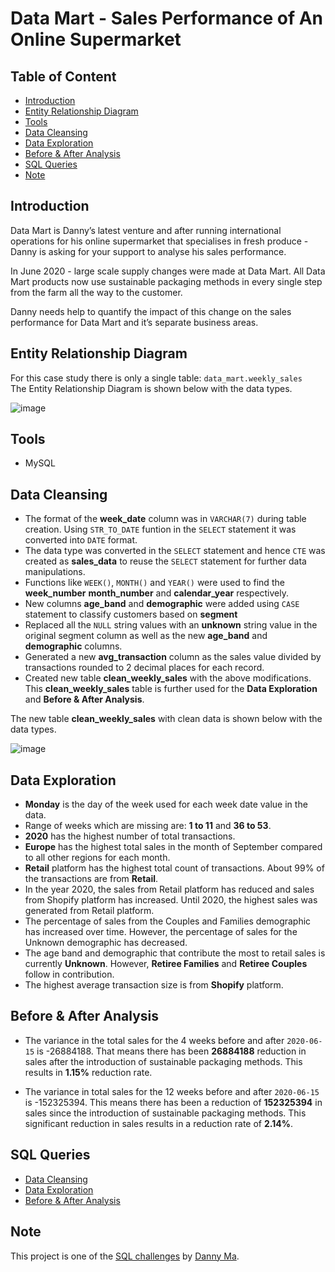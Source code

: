 # Data Mart - Sales Performance of An Online Supermarket

## Table of Content
* [Introduction](#introduction)
* [Entity Relationship Diagram](#entity-relationship-diagram)
* [Tools](#tools)
* [Data Cleansing](#data-cleansing)
* [Data Exploration](#data-exploration)
* [Before & After Analysis](#before--after-analysis)
* [SQL Queries](#sql-queries)
* [Note](#note)

## Introduction
Data Mart is Danny’s latest venture and after running international operations for his online supermarket that specialises in fresh produce - Danny is asking for your support to analyse his sales performance.

In June 2020 - large scale supply changes were made at Data Mart. All Data Mart products now use sustainable packaging methods in every single step from the farm all the way to the customer.

Danny needs help to quantify the impact of this change on the sales performance for Data Mart and it’s separate business areas.

## Entity Relationship Diagram
For this case study there is only a single table: `data_mart.weekly_sales`<br>
The Entity Relationship Diagram is shown below with the data types.

![image](https://github.com/ritusantra/SQL-Projects/assets/75059347/073f7717-2486-40ab-b9fe-9c6bcf024ab3)

## Tools
* MySQL

## Data Cleansing
* The format of the **week_date** column was in ```VARCHAR(7)``` during table creation. Using ```STR_TO_DATE``` funtion in the ```SELECT``` statement it was converted into ```DATE``` format.
* The data type was converted in the ```SELECT``` statement and hence ```CTE``` was created as **sales_data** to reuse the ```SELECT``` statement for further data manipulations.
* Functions like ```WEEK()```, ```MONTH()``` and ```YEAR()``` were used to find the **week_number** **month_number** and **calendar_year** respectively.
* New columns **age_band** and **demographic** were added using ```CASE``` statement to classify customers based on **segment**
* Replaced all the ```NULL``` string values with an **unknown** string value in the original segment column as well as the new **age_band** and **demographic** columns.
* Generated a new **avg_transaction** column as the sales value divided by transactions rounded to 2 decimal places for each record.
* Created new table **clean_weekly_sales** with the above modifications. This **clean_weekly_sales** table is further used for the **Data Exploration** and **Before & After Analysis**.

The new table **clean_weekly_sales** with clean data is shown below with the data types.

![image](https://github.com/ritusantra/SQL-Projects/assets/75059347/bb9476f6-2bc1-4103-848f-8ec5ba2932ff)


## Data Exploration
* **Monday** is the day of the week used for each week date value in the data.
* Range of weeks which are missing are: **1 to 11** and **36 to 53**.
* **2020** has the highest number of total transactions.
* **Europe** has the highest total sales in the month of September compared to all other regions for each month.
* **Retail** platform has the highest total count of transactions. About 99% of the transactions are from **Retail**.
* In the year 2020, the sales from Retail platform has reduced and sales from Shopify 
platform has increased. Until 2020, the highest sales was generated from Retail platform.
* The percentage of sales from the Couples and Families demographic has increased over time. However, the percentage of sales for the Unknown demographic has decreased.
* The age band and demographic that contribute the most to retail sales is currently **Unknown**. However, **Retiree Families** and **Retiree Couples** follow in contribution.
* The highest average transaction size is from **Shopify** platform.
  
## Before & After Analysis
* The variance in the total sales for the 4 weeks before and after ```2020-06-15``` is -26884188. That means there has been **26884188** reduction in sales after the introduction of sustainable packaging methods. This results in **1.15%** reduction rate.

* The variance in total sales for the 12 weeks before and after ```2020-06-15``` is -152325394. This means there has been a reduction of **152325394** in sales since the introduction of sustainable packaging methods. This significant reduction in sales results in a reduction rate of **2.14%**.

## SQL Queries
* [Data Cleansing](https://github.com/ritusantra/SQL-Projects/blob/main/Data%20Mart/1.%20Data%20Cleansing.sql)
* [Data Exploration](https://github.com/ritusantra/SQL-Projects/blob/main/Data%20Mart/2.%20Data%20Exploration.sql)
* [Before & After Analysis](https://github.com/ritusantra/SQL-Projects/blob/main/Data%20Mart/3.%20Before%20%26%20After%20Analysis.sql)
  
## Note
This project is one of the [SQL challenges](https://8weeksqlchallenge.com/case-study-5/) by [Danny Ma](https://www.linkedin.com/in/datawithdanny/).
